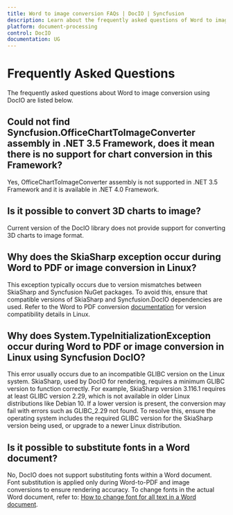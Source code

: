 ```yaml
---
title: Word to image conversion FAQs | DocIO | Syncfusion
description: Learn about the frequently asked questions of Word to image conversion in the .NET Word (DocIO) library.
platform: document-processing
control: DocIO
documentation: UG
---
```


# Frequently Asked Questions

The frequently asked questions about Word to image conversion using DocIO are listed below.

## Could not find Syncfusion.OfficeChartToImageConverter assembly in .NET 3.5 Framework, does it mean there is no support for chart conversion in this Framework? 

Yes, OfficeChartToImageConverter assembly is not supported in .NET 3.5 Framework and it is available in .NET 4.0 Framework.

## Is it possible to convert 3D charts to image?

Current version of the DocIO library does not provide support for converting 3D charts to image format.

## Why does the SkiaSharp exception occur during Word to PDF or image conversion in Linux?

This exception typically occurs due to version mismatches between SkiaSharp and Syncfusion NuGet packages. To avoid this, ensure that compatible versions of SkiaSharp and Syncfusion.DocIO dependencies are used. Refer to the Word to PDF conversion [documentation](https://help.syncfusion.com/document-processing/word/conversions/word-to-pdf/net/convert-word-document-to-pdf-in-linux) for version compatibility details in Linux.

## Why does System.TypeInitializationException occur during Word to PDF or image conversion in Linux using Syncfusion DocIO?

This error usually occurs due to an incompatible GLIBC version on the Linux system. SkiaSharp, used by DocIO for rendering, requires a minimum GLIBC version to function correctly. For example, SkiaSharp version 3.116.1 requires at least GLIBC version 2.29, which is not available in older Linux distributions like Debian 10. If a lower version is present, the conversion may fail with errors such as GLIBC_2.29 not found. To resolve this, ensure the operating system includes the required GLIBC version for the SkiaSharp version being used, or upgrade to a newer Linux distribution.

## Is it possible to substitute fonts in a Word document?

No, DocIO does not support substituting fonts within a Word document. Font substitution is applied only during Word-to-PDF and image conversions to ensure rendering accuracy. To change fonts in the actual Word document, refer to: [How to change font for all text in a Word document](https://support.syncfusion.com/kb/article/17487/how-to-change-the-font-for-all-text-in-a-net-core-word-document).
